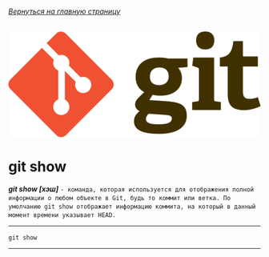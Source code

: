 ###### [Вернуться на главную страницу](./readme.md)
![git-logo](./assets/git-logo.png)


# git show
***git show [хэш]*** `- команда, которая используется для отображения полной информации о любом объекте в Git, будь то коммит или ветка. По умолчанию git show отображает информацию коммита, на который в данный момент времени указывает HEAD.`

---

```bash=
git show
```

---